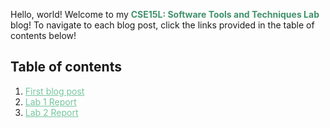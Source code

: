 Hello, world! Welcome to my <span style="color:#40916c;">**CSE15L: Software Tools and Techniques Lab**</span> blog! To navigate to each blog post, click the links provided in the table of contents below!

## Table of contents
1. <a href="https://alexavndra.github.io/cse15l-lab-reports/blog-post-1" style="color:#74c69d;">First blog post</a>
2. <a href="https://alexavndra.github.io/cse15l-lab-reports/lab1" style="color:#74c69d;">Lab 1 Report</a>
3. <a href="https://alexavndra.github.io/cse15l-lab-reports/lab2" style="color:#74c69d;">Lab 2 Report</a>

